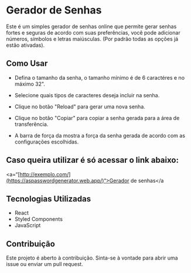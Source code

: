 # Gerador de Senhas

Este é um simples gerador de senhas online que permite gerar senhas fortes e seguras de acordo com suas preferências, você pode adicionar números, símbolos e letras maiúsculas.
(Por padrão todas as opções já estão ativadas).

## Como Usar

- Defina o tamanho da senha, o tamanho mínimo é de 6 caractéres e no máximo 32".

- Selecione quais tipos de caracteres deseja incluir na senha.
- Clique no botão "Reload" para gerar uma nova senha.
- Clique no botão "Copiar" para copiar a senha gerada para a área de transferência.
- A barra de força da mostra a força da senha gerada de acordo com as configurações escolhidas.

## Caso queira utilizar é só acessar o link abaixo:
<a=“[http://exemplo.com/](https://aspasswordgenerator.web.app/)“>Gerador de senhas</a

## Tecnologias Utilizadas

- React
- Styled Components
- JavaScript

## Contribuição

Este projeto é aberto à contribuição. Sinta-se à vontade para abrir uma issue ou enviar um pull request.

